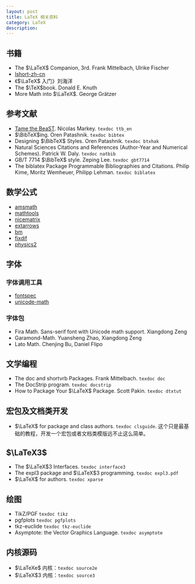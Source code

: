 ```yaml
---
layout: post
title: LaTeX 相关资料
category: LaTeX
description: 
---
```


## 书籍

+ The $\LaTeX$ Companion, 3rd. Frank Mittelbach, Ulrike Fischer
+ [lshort-zh-cn](https://ctan.org/pkg/lshort-zh-cn)
+ 《$\LaTeX$ 入门》刘海洋
+ The $\TeX$book. Donald E. Knuth
+ More Math into $\LaTeX$. George Grätzer

## 参考文献

+ [Tame the BeaST](https://tug.ctan.org/info/bibtex/tamethebeast/ttb_en.pdf). Nicolas Markey. `texdoc ttb_en`
+ $\BibTeX$ing. Oren Patashnik. `texdoc bibtex`
+ Designing $\BibTeX$ Styles. Oren Patashnik. `texdoc btxhak`
+ Natural Sciences Citations and References (Author-Year and Numerical Schemes). Patrick W. Daly. `texdoc natbib`
+ GB/T 7714 $\BibTeX$ style. Zeping Lee. `texdoc gbt7714`
+ The biblatex Package Programmable Bibliographies and Citations. Philip Kime, Moritz Wemheuer, Philipp Lehman. `texdoc biblatex`

## 数学公式

+ [amsmath](https://ctan.org/pkg/amsmath)
+ [mathtools](https://ctan.org/pkg/mathtools)
+ [nicematrix](https://ctan.org/pkg/nicematrix)
+ [extarrows](https://ctan.org/pkg/extarrows)
+ [bm](https://ctan.org/pkg/bm)
+ [fixdif](https://ctan.org/pkg/fixdif)
+ [physics2](https://ctan.org/pkg/physics2)

## 字体

### 字体调用工具

+ [fontspec](https://ctan.org/pkg/fontspec)
+ [unicode-math](https://ctan.org/pkg/unicode-math)

### 字体包
+ Fira Math. Sans-serif font with Unicode math support. Xiangdong Zeng
+ Garamond-Math. Yuansheng Zhao, Xiangdong Zeng
+ Lato Math. Chenjing Bu, Daniel Flipo

## 文学编程

+ The doc and shortvrb Packages. Frank Mittelbach. `texdoc doc`
+ The DocStrip program. `texdoc docstrip`
+ How to Package Your $\LaTeX$ Package. Scott Pakin. `texdoc dtxtut`

## 宏包及文档类开发

+ $\LaTeX$ for package and class authors. `texdoc clsguide`. 这个只是最基础的教程，开发一个宏包或者文档类模版远不止这么简单。

## $\LaTeX3$

+ The $\LaTeX$3 Interfaces. `texdoc interface3`
+ The expl3 package and $\LaTeX$3 programming. `texdoc expl3.pdf`
+ $\LaTeX$ for authors. `texdoc xparse`

## 绘图

+ TikZ/PGF `texdoc tikz`
+ pgfplots `texdoc pgfplots`
+ tkz-euclide `texdoc tkz-euclide`
+ Asymptote: the Vector Graphics Language. `texdoc asymptote`

## 内核源码

+ $\LaTeXe$ 内核：`texdoc source2e`
+ $\LaTeX$3 内核：`texdoc source3`